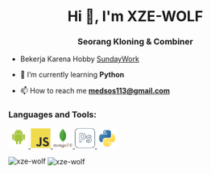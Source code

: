 <h1 align="center">Hi 👋, I'm XZE-WOLF</h1>
<h3 align="center">Seorang Kloning & Combiner</h3>

- Bekerja Karena Hobby [SundayWork](https://github.com/XZE-WOLF/SundayWork)

- 🌱 I’m currently learning **Python**

- 📫 How to reach me **medsos113@gmail.com**


<h3 align="left">Languages and Tools:</h3>
<p align="left"> <a href="https://developer.android.com" target="_blank"> <img src="https://raw.githubusercontent.com/devicons/devicon/master/icons/android/android-original-wordmark.svg" alt="android" width="40" height="40"/> </a> <a href="https://developer.mozilla.org/en-US/docs/Web/JavaScript" target="_blank"> <img src="https://raw.githubusercontent.com/devicons/devicon/master/icons/javascript/javascript-original.svg" alt="javascript" width="40" height="40"/> </a> <a href="https://www.mongodb.com/" target="_blank"> <img src="https://raw.githubusercontent.com/devicons/devicon/master/icons/mongodb/mongodb-original-wordmark.svg" alt="mongodb" width="40" height="40"/> </a> <a href="https://www.photoshop.com/en" target="_blank"> <img src="https://raw.githubusercontent.com/devicons/devicon/master/icons/photoshop/photoshop-line.svg" alt="photoshop" width="40" height="40"/> </a> <a href="https://www.python.org" target="_blank"> <img src="https://raw.githubusercontent.com/devicons/devicon/master/icons/python/python-original.svg" alt="python" width="40" height="40"/> </a> </p>

<p><img align="left" src="https://github-readme-stats.vercel.app/api/top-langs?username=xze-wolf&show_icons=true&locale=en&layout=compact" alt="xze-wolf" /></p>

<p>&nbsp;<img align="center" src="https://github-readme-stats.vercel.app/api?username=xze-wolf&show_icons=true&locale=en" alt="xze-wolf" /></p>

